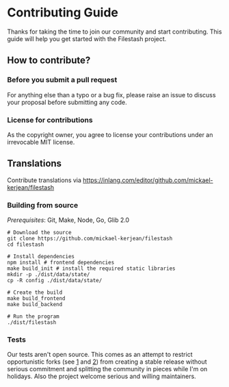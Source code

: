 # Contributing Guide

Thanks for taking the time to join our community and start contributing. This guide will help you get started with the Filestash project.

## How to contribute?

### Before you submit a pull request

For anything else than a typo or a bug fix, please raise an issue to discuss your proposal before submitting any code.

### License for contributions

As the copyright owner, you agree to license your contributions under an irrevocable MIT license.

## Translations

Contribute translations via https://inlang.com/editor/github.com/mickael-kerjean/filestash

### Building from source

*Prerequisites*: Git, Make, Node, Go, Glib 2.0

```
# Download the source
git clone https://github.com/mickael-kerjean/filestash
cd filestash

# Install dependencies
npm install # frontend dependencies
make build_init # install the required static libraries
mkdir -p ./dist/data/state/
cp -R config ./dist/data/state/

# Create the build
make build_frontend
make build_backend

# Run the program
./dist/filestash
```

### Tests
Our tests aren't open source. This comes as an attempt to restrict opportunistic forks (see [1](https://news.ycombinator.com/item?id=17006902#17009852) and [2](https://www.reddit.com/r/selfhosted/comments/a54axs/annoucing_jellyfin_a_free_software_fork_of_emby/ebk92iu/?utm_source=share&utm_medium=web2x)) from creating a stable release without serious commitment and splitting the community in pieces while I'm on holidays. Also the project welcome serious and willing maintainers.
